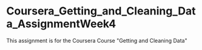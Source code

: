 # Coursera_Getting_and_Cleaning_Data_AssignmentWeek4
This assignment is for the Coursera Course "Getting and Cleaning Data"
